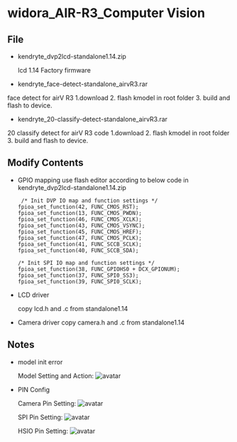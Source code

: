 # widora_AIR-R3_Computer Vision
## File
+ kendryte_dvp2lcd-standalone1.14.zip 
  
  lcd 1.14 Factory firmware
  
+ kendryte_face-detect-standalone_airvR3.rar

face detect for airV R3
1.download 2. flash kmodel in root folder 3. build and flash to device.

+ kendryte_20-classify-detect-standalone_airvR3.rar

20 classify detect for airV R3 code 
1.download 2. flash kmodel in root folder 3. build and flash to device.
  
## Modify Contents
+ GPIO mapping
  use flash editor according to below code in kendryte_dvp2lcd-standalone1.14.zip 
  
  ~~~
   /* Init DVP IO map and function settings */
  fpioa_set_function(42, FUNC_CMOS_RST);
  fpioa_set_function(13, FUNC_CMOS_PWDN);
  fpioa_set_function(46, FUNC_CMOS_XCLK);
  fpioa_set_function(43, FUNC_CMOS_VSYNC);
  fpioa_set_function(45, FUNC_CMOS_HREF);
  fpioa_set_function(47, FUNC_CMOS_PCLK);
  fpioa_set_function(41, FUNC_SCCB_SCLK);
  fpioa_set_function(40, FUNC_SCCB_SDA);

  /* Init SPI IO map and function settings */
  fpioa_set_function(38, FUNC_GPIOHS0 + DCX_GPIONUM);
  fpioa_set_function(37, FUNC_SPI0_SS3);
  fpioa_set_function(39, FUNC_SPI0_SCLK);
  ~~~
+ LCD driver

  copy lcd.h and .c from standalone1.14
  
+ Camera driver
  copy camera.h and .c from standalone1.14
  
## Notes
+ model init error

  Model Setting and Action:  ![avatar](https://github.com/bluejazzCHN/widora_AIR-R3_face-detect/blob/master/kmodel_config.jpg)
  
+ PIN Config

  Camera Pin Setting:  ![avatar](https://github.com/bluejazzCHN/widora_AIR-R3_face-detect/blob/master/DVP_pin_config.jpg)
  
  SPI Pin Setting:  ![avatar](https://github.com/bluejazzCHN/widora_AIR-R3_face-detect/blob/master/SPI_pin_config.jpg)
  
  HSIO Pin Setting:  ![avatar](https://github.com/bluejazzCHN/widora_AIR-R3_face-detect/blob/master/GPIO_pin_config.jpg)

